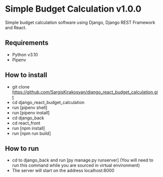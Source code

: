 # Simple Budget Calculation v1.0.0
Simple budget calculation software using Django, Django REST Framework and React.

## Requirements
* Python v3.10
* Pipenv

## How to install
* git clone https://github.com/SargisKirakosyan/django_react_budget_calculation.git
* cd django_react_budget_calculation
* run [pipenv shell]
* run [pipenv install]
* cd django_back
* cd react_front
* run [npm install]
* run [npm run build]

## How to run
* cd to django_back and run [py manage.py runserver] (You will need to run this command while you are sourced in virtual environment)
* The server will start on the address localhost:8000
